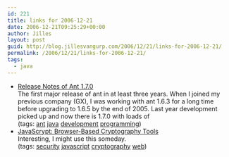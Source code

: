 ```yaml
---
id: 221
title: links for 2006-12-21
date: 2006-12-21T09:25:29+00:00
author: Jilles
layout: post
guid: http://blog.jillesvangurp.com/2006/12/21/links-for-2006-12-21/
permalink: /2006/12/21/links-for-2006-12-21/
tags:
  - java
---
```

<ul class="delicious">
	<li>
		<div class="delicious-link"><a href="http://www.apache.org/dist/ant/RELEASE-NOTES-1.7.0.html">Release Notes of Ant 1.7.0</a></div>
		<div class="delicious-extended">The first major release of ant in at least three years. When I joined my previous company (GX), I was working with ant 1.6.3 for a long time before upgrading to 1.6.5 by the end of 2005. Last year development picked up and now there is 1.7.0 with loads of</div>
		<div class="delicious-tags">(tags: <a href="http://del.icio.us/jillesvangurp/ant">ant</a> <a href="http://del.icio.us/jillesvangurp/java">java</a> <a href="http://del.icio.us/jillesvangurp/development">development</a> <a href="http://del.icio.us/jillesvangurp/programming">programming</a>)</div>
	</li>
	<li>
		<div class="delicious-link"><a href="http://www.fourmilab.ch/javascrypt/">JavaScrypt: Browser-Based Cryptography Tools</a></div>
		<div class="delicious-extended">Interesting, I might use this someday.</div>
		<div class="delicious-tags">(tags: <a href="http://del.icio.us/jillesvangurp/security">security</a> <a href="http://del.icio.us/jillesvangurp/javascript">javascript</a> <a href="http://del.icio.us/jillesvangurp/cryptography">cryptography</a> <a href="http://del.icio.us/jillesvangurp/web">web</a>)</div>
	</li>
</ul>
